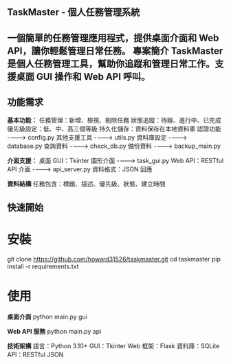 TaskMaster - 個人任務管理系統
---
一個簡單的任務管理應用程式，提供桌面介面和 Web API，讓你輕鬆管理日常任務。
專案簡介
TaskMaster 是個人任務管理工具，幫助你追蹤和管理日常工作。支援桌面 GUI 操作和 Web API 呼叫。
---
## 功能需求 ##

**基本功能：**
任務管理：新增、檢視、刪除任務 
狀態追蹤：待辦、進行中、已完成
優先級設定：低、中、高三個等級
持久化儲存：資料保存在本地資料庫
認證功能 ----> config.py
其他支援工具 ----> utils.py
資料庫設定 ----> database.py
查詢資料 ----> check_db.py
備份資料 ----> backup_main.py

**介面支援：**
桌面 GUI：Tkinter 圖形介面 ----> task_gui.py
Web API：RESTful API 介面 ----> api_server.py
資料格式：JSON 回應

**資料結構**
任務包含：標題、描述、優先級、狀態、建立時間

## 快速開始 ##

# 安裝
git clone https://github.com/howard31526/taskmaster.git
cd taskmaster
pip install -r requirements.txt

# 使用
**桌面介面**
python main.py gui

**Web API 服務**
python main.py api

**技術架構**
語言：Python 3.10+
GUI：Tkinter
Web 框架：Flask
資料庫：SQLite
API：RESTful JSON